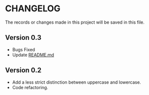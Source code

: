 # CHANGELOG

The records or changes made in this project will be saved in this file.

## Version 0.3

* Bugs Fixed
* Update [README.md](README.md)

## Version 0.2

* Add a less strict distinction between uppercase and lowercase.
* Code refactoring.